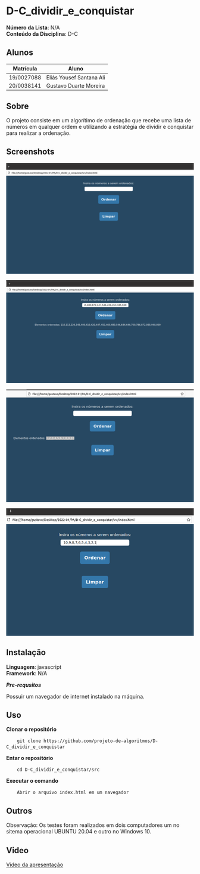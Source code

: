 # D-C_dividir_e_conquistar

**Número da Lista**: N/A<br>
**Conteúdo da Disciplina**: D-C<br>

## Alunos
|Matrícula | Aluno |
| -- | -- |
| 19/0027088 |  Eliás Yousef Santana Ali |
| 20/0038141  | Gustavo Duarte Moreira |

## Sobre 
O projeto consiste em um algorítimo de ordenação que recebe uma lista de números em qualquer ordem e utilizando a estratégia de dividir e conquistar para realizar a ordenação.

## Screenshots

![Exemplo de ordenação 1](img/ordenacao1.png)

![Exemplo de ordenação 2](img/ordenacao2.png)

![Exemplo de ordenação 3](img/ordenacao3.png)

![Exemplo de ordenação 4](img/ordenacao4.png)

## Instalação 
**Linguagem**: javascript<br>
**Framework**: N/A<br>

***Pre-requsitos***

Possuir um navegador de internet instalado na máquina.

## Uso 
**Clonar o repositório**
```
    git clone https://github.com/projeto-de-algoritmos/D-C_dividir_e_conquistar
```
**Entar o repositório**
```
    cd D-C_dividir_e_conquistar/src
```
**Executar o comando**
```
    Abrir o arquivo index.html em um navegador
```
## Outros 
Observação: Os testes foram realizados em dois computadores um no sitema operacional UBUNTU 20.04 e outro no Windows 10.



## Video

[Video da apresentação](video/D-C_dividir_e_conquistar.mp4)
